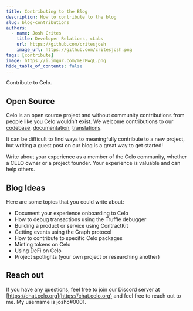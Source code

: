 ```yaml
---
title: Contributing to the Blog
description: How to contribute to the blog
slug: blog-contributions
authors:
  - name: Josh Crites
    title: Developer Relations, cLabs
    url: https://github.com/critesjosh
    image_url: https://github.com/critesjosh.png
tags: [contribute]
image: https://i.imgur.com/mErPwqL.png
hide_table_of_contents: false
---
```


Contribute to Celo.

<!--truncate-->

## Open Source

Celo is an open source project and without community contributions from people like you Celo wouldn't exist. We welcome contributions to our [codebase](https://github.com/celo-org), [documentation](https://github.com/celo-org/docs), [translations](https://celo.crowdin.com/).

It can be difficult to find ways to meaningfully contribute to a new project, but writing a guest post on our blog is a great way to get started!

Write about your experience as a member of the Celo community, whether a CELO owner or a project founder. Your experience is valuable and can help others.

## Blog Ideas

Here are some topics that you could write about:

- Document your experience onboarding to Celo
- How to debug transactions using the Truffle debugger
- Building a product or service using ContractKit
- Getting events using the Graph protocol
- How to contribute to specific Celo packages
- Minting tokens on Celo
- Using DeFi on Celo
- Project spotlights (your own project or researching another)

## Reach out

If you have any questions, feel free to join our Discord server at [https://chat.celo.org](https://chat.celo.org) and feel free to reach out to me. My username is joshc#0001.